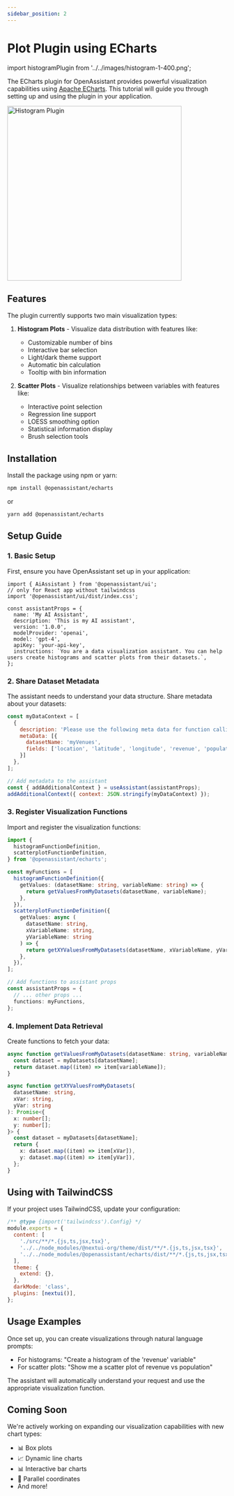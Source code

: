 ```yaml
---
sidebar_position: 2
---
```


# Plot Plugin using ECharts

import histogramPlugin from '../../images/histogram-1-400.png';

The ECharts plugin for OpenAssistant provides powerful visualization capabilities using [Apache ECharts](https://echarts.apache.org/). This tutorial will guide you through setting up and using the plugin in your application.

<img src={histogramPlugin} width="400" alt="Histogram Plugin" />

## Features

The plugin currently supports two main visualization types:

1. **Histogram Plots** - Visualize data distribution with features like:
   - Customizable number of bins
   - Interactive bar selection
   - Light/dark theme support
   - Automatic bin calculation
   - Tooltip with bin information

2. **Scatter Plots** - Visualize relationships between variables with features like:
   - Interactive point selection
   - Regression line support
   - LOESS smoothing option
   - Statistical information display
   - Brush selection tools

## Installation

Install the package using npm or yarn:

```bash
npm install @openassistant/echarts
```

or

```bash
yarn add @openassistant/echarts
```

## Setup Guide

### 1. Basic Setup

First, ensure you have OpenAssistant set up in your application:

```tsx
import { AiAssistant } from '@openassistant/ui';
// only for React app without tailwindcss
import '@openassistant/ui/dist/index.css';

const assistantProps = {
  name: 'My AI Assistant',
  description: 'This is my AI assistant',
  version: '1.0.0',
  modelProvider: 'openai',
  model: 'gpt-4',
  apiKey: 'your-api-key',
  instructions: `You are a data visualization assistant. You can help users create histograms and scatter plots from their datasets.`,
};
```

### 2. Share Dataset Metadata

The assistant needs to understand your data structure. Share metadata about your datasets:

```javascript
const myDataContext = [
  {
    description: 'Please use the following meta data for function callings.',
    metaData: [{
      datasetName: 'myVenues',
      fields: ['location', 'latitude', 'longitude', 'revenue', 'population'],
    }]
  },
];

// Add metadata to the assistant
const { addAdditionalContext } = useAssistant(assistantProps);
addAdditionalContext({ context: JSON.stringify(myDataContext) });
```

### 3. Register Visualization Functions

Import and register the visualization functions:

```typescript
import {
  histogramFunctionDefinition,
  scatterplotFunctionDefinition,
} from '@openassistant/echarts';

const myFunctions = [
  histogramFunctionDefinition({
    getValues: (datasetName: string, variableName: string) => {
      return getValuesFromMyDatasets(datasetName, variableName);
    },
  }),
  scatterplotFunctionDefinition({
    getValues: async (
      datasetName: string,
      xVariableName: string,
      yVariableName: string
    ) => {
      return getXYValuesFromMyDatasets(datasetName, xVariableName, yVariableName);
    },
  }),
];

// Add functions to assistant props
const assistantProps = {
  // ... other props ...
  functions: myFunctions,
};
```

### 4. Implement Data Retrieval

Create functions to fetch your data:

```typescript
async function getValuesFromMyDatasets(datasetName: string, variableName: string): Promise<number[]> {
  const dataset = myDatasets[datasetName];
  return dataset.map((item) => item[variableName]);
}

async function getXYValuesFromMyDatasets(
  datasetName: string,
  xVar: string,
  yVar: string
): Promise<{
  x: number[];
  y: number[];
}> {
  const dataset = myDatasets[datasetName];
  return {
    x: dataset.map((item) => item[xVar]),
    y: dataset.map((item) => item[yVar]),
  };
}
```

## Using with TailwindCSS

If your project uses TailwindCSS, update your configuration:

```javascript
/** @type {import('tailwindcss').Config} */
module.exports = {
  content: [
    './src/**/*.{js,ts,jsx,tsx}',
    '../../node_modules/@nextui-org/theme/dist/**/*.{js,ts,jsx,tsx}',
    '../../node_modules/@openassistant/echarts/dist/**/*.{js,ts,jsx,tsx}',
  ],
  theme: {
    extend: {},
  },
  darkMode: 'class',
  plugins: [nextui()],
};
```

## Usage Examples

Once set up, you can create visualizations through natural language prompts:

- For histograms: "Create a histogram of the 'revenue' variable"
- For scatter plots: "Show me a scatter plot of revenue vs population"

The assistant will automatically understand your request and use the appropriate visualization function.

## Coming Soon

We're actively working on expanding our visualization capabilities with new chart types:
- 📊 Box plots
- 📈 Dynamic line charts
- 📊 Interactive bar charts
- 🥧 Parallel coordinates
- And more!
